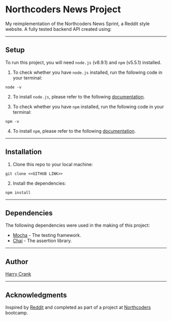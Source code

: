# Northcoders News Project

My reimplementation of the Northcoders News Sprint, a Reddit style website. A fully tested backend API created using:
___

## Setup

To run this project, you will need ```node.js``` (v8.9.1) and ```npm``` (v5.5.1) installed.

1. To check whether you have ```node.js``` installed, run the following code in your terminal:

``` node
node -v
```

2. To install ```node.js```, please refer to the following [documentation](https://nodejs.org/en/).

3. To check whether you have ```npm``` installed, run the following code in your terminal:

``` node
npm -v
```

4. To install ```npm```, please refer to the following [documentation](https://docs.npmjs.com).

___

## Installation

1. Clone this repo to your local machine:

``` node
git clone <<GITHUB LINK>>
```

2. Install the dependencies:

``` node
npm install
```

___

## Dependencies

The following dependencies were used in the making of this project:

* [Mocha](https://mochajs.org) - The testing framework.
* [Chai](http://chaijs.com) - The assertion library.

___

## Author

[Harry Crank](https://github.com/Haribo7891)
___

## Acknowledgments

Inspired by [Reddit](https://www.reddit.com) and completed as part of a project at [Northcoders](https://northcoders.com/) bootcamp.